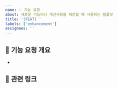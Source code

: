 ```yaml
---
name: ✨ 기능 요청
about: 새로운 기능이나 개선사항을 제안할 때 사용하는 템플릿
title: '[FEAT] '
labels: ['enhancement']
assignees: ''
---
```


## 🎯 기능 요청 개요
<!-- 어떤 기능을 원하는지 설명해주세요 -->
- 

## 🔗 관련 링크
<!-- 참고할 만한 자료나 관련 이슈가 있다면 링크해주세요 -->